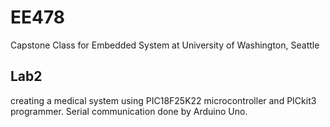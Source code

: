 # EE478
Capstone Class for Embedded System at University of Washington, Seattle


## Lab2
creating a medical system using PIC18F25K22 microcontroller and PICkit3 programmer.
Serial communication done by Arduino Uno.
